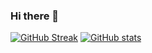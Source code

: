 ### Hi there 👋
[![GitHub Streak](https://github-readme-streak-stats.herokuapp.com/?user=DesertGopher)](https://git.io/streak-stats)
[![GitHub stats](https://github-readme-stats.vercel.app/api?username=DesertGopher)](https://github.com/DesertGopher/github-readme-stats)
<!--
**DesertGopher/DesertGopher** is a ✨ _special_ ✨ repository because its `README.md` (this file) appears on your GitHub profile.

Here are some ideas to get you started:

- 🔭 I’m currently working on ...
- 🌱 I’m currently learning ...
- 👯 I’m looking to collaborate on ...
- 🤔 I’m looking for help with ...
- 💬 Ask me about ...
- 📫 How to reach me: ...
- 😄 Pronouns: ...
- ⚡ Fun fact: ...
-->
